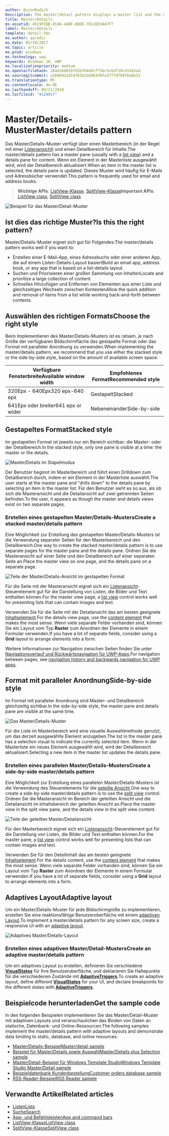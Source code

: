 ```yaml
---
author: QuinnRadich
Description: The master/detail pattern displays a master list and the details for the currently selected item. This pattern is frequently used for email and contact lists/address books.
title: Master/Details
ms.assetid: 45C9FE8B-ECA6-44BF-8DDE-7D12ED34A7F7
label: Master/details
template: detail.hbs
ms.author: quradic
ms.date: 05/19/2017
ms.topic: article
ms.prod: windows
ms.technology: uwp
keywords: Windows 10, UWP
ms.localizationpriority: medium
ms.openlocfilehash: 28a6160019fd3bf64dd1f75bc5c6df29cd3165ad
ms.sourcegitcommit: a160b91a554f8352de963d9fa37f7df89f8a0e23
ms.translationtype: MT
ms.contentlocale: de-DE
ms.lasthandoff: 09/21/2018
ms.locfileid: "4124917"
---
```

# <a name="masterdetails-pattern"></a><span data-ttu-id="17aeb-103">Master/Details-Muster</span><span class="sxs-lookup"><span data-stu-id="17aeb-103">Master/details pattern</span></span>

 

<span data-ttu-id="17aeb-104">Das Master/Details-Muster verfügt über einen Masterbereich (in der Regel mit einer [Listenansicht](lists.md)) und einen Detailbereich für Inhalte.</span><span class="sxs-lookup"><span data-stu-id="17aeb-104">The master/details pattern has a master pane (usually with a [list view](lists.md)) and a details pane for content.</span></span> <span data-ttu-id="17aeb-105">Wenn ein Element in der Masterliste ausgewählt wird, wird der Detailbereich aktualisiert.</span><span class="sxs-lookup"><span data-stu-id="17aeb-105">When an item in the master list is selected, the details pane is updated.</span></span> <span data-ttu-id="17aeb-106">Dieses Muster wird häufig für E-Mails und Adressbücher verwendet.</span><span class="sxs-lookup"><span data-stu-id="17aeb-106">This pattern is frequently used for email and address books.</span></span>

> <span data-ttu-id="17aeb-107">**Wichtige APIs**: [ListView-Klasse](https://docs.microsoft.com/en-us/uwp/api/Windows.UI.Xaml.Controls.ListView), [SplitView-Klasse](https://docs.microsoft.com/en-us/uwp/api/windows.ui.xaml.controls.splitview)</span><span class="sxs-lookup"><span data-stu-id="17aeb-107">**Important APIs**: [ListView class](https://docs.microsoft.com/en-us/uwp/api/Windows.UI.Xaml.Controls.ListView), [SplitView class](https://docs.microsoft.com/en-us/uwp/api/windows.ui.xaml.controls.splitview)</span></span>

![Beispiel für das Master/Detail-Muster](images/HIGSecOne_MasterDetail.png)

## <a name="is-this-the-right-pattern"></a><span data-ttu-id="17aeb-109">Ist dies das richtige Muster?</span><span class="sxs-lookup"><span data-stu-id="17aeb-109">Is this the right pattern?</span></span>

<span data-ttu-id="17aeb-110">Master/Details-Muster eignet sich gut für Folgendes:</span><span class="sxs-lookup"><span data-stu-id="17aeb-110">The master/details pattern works well if you want to:</span></span>

-   <span data-ttu-id="17aeb-111">Erstellen einer E-Mail-App, eines Adressbuchs oder einer anderen App, die auf einem Listen-Details-Layout basiert</span><span class="sxs-lookup"><span data-stu-id="17aeb-111">Build an email app, address book, or any app that is based on a list-details layout.</span></span>
-   <span data-ttu-id="17aeb-112">Suchen und Priorisieren einer großen Sammlung von Inhalten</span><span class="sxs-lookup"><span data-stu-id="17aeb-112">Locate and prioritize a large collection of content.</span></span>
-   <span data-ttu-id="17aeb-113">Schnelles Hinzufügen und Entfernen von Elementen aus einer Liste und gleichzeitiges Wechseln zwischen Kontexten</span><span class="sxs-lookup"><span data-stu-id="17aeb-113">Allow the quick addition and removal of items from a list while working back-and-forth between contexts.</span></span>

## <a name="choose-the-right-style"></a><span data-ttu-id="17aeb-114">Auswählen des richtigen Formats</span><span class="sxs-lookup"><span data-stu-id="17aeb-114">Choose the right style</span></span>

<span data-ttu-id="17aeb-115">Beim Implementieren des Master/Details-Musters ist es ratsam, je nach Größe der verfügbaren Bildschirmfläche das gestapelte Format oder das Format mit paralleler Anordnung zu verwenden.</span><span class="sxs-lookup"><span data-stu-id="17aeb-115">When implementing the master/details pattern, we recommend that you use either the stacked style or the side-by-side style, based on the amount of available screen space.</span></span>

| <span data-ttu-id="17aeb-116">Verfügbare Fensterbreite</span><span class="sxs-lookup"><span data-stu-id="17aeb-116">Available window width</span></span> | <span data-ttu-id="17aeb-117">Empfohlenes Format</span><span class="sxs-lookup"><span data-stu-id="17aeb-117">Recommended style</span></span> |
|------------------------|-------------------|
| <span data-ttu-id="17aeb-118">320Epx - 640Epx</span><span class="sxs-lookup"><span data-stu-id="17aeb-118">320 epx-640 epx</span></span>        | <span data-ttu-id="17aeb-119">Gestapelt</span><span class="sxs-lookup"><span data-stu-id="17aeb-119">Stacked</span></span>           |
| <span data-ttu-id="17aeb-120">641Epx oder breiter</span><span class="sxs-lookup"><span data-stu-id="17aeb-120">641 epx or wider</span></span>       | <span data-ttu-id="17aeb-121">Nebeneinander</span><span class="sxs-lookup"><span data-stu-id="17aeb-121">Side-by-side</span></span>      |

 
## <a name="stacked-style"></a><span data-ttu-id="17aeb-122">Gestapeltes Format</span><span class="sxs-lookup"><span data-stu-id="17aeb-122">Stacked style</span></span>

<span data-ttu-id="17aeb-123">Im gestapelten Format ist jeweils nur ein Bereich sichtbar: die Master- oder der Detailbereich.</span><span class="sxs-lookup"><span data-stu-id="17aeb-123">In the stacked style, only one pane is visible at a time: the master or the details.</span></span>

![Master/Details im Stapelmodus](images/patterns-md-stacked.png)

<span data-ttu-id="17aeb-125">Der Benutzer beginnt im Masterbereich und führt einen Drilldown zum Detailbereich durch, indem er ein Element in der Masterliste auswählt.</span><span class="sxs-lookup"><span data-stu-id="17aeb-125">The user starts at the master pane and "drills down" to the details pane by selecting an item in the master list.</span></span> <span data-ttu-id="17aeb-126">Für den Benutzer sieht es so aus, als ob sich die Masteransicht und die Detailansicht auf zwei getrennten Seiten befinden.</span><span class="sxs-lookup"><span data-stu-id="17aeb-126">To the user, it appears as though the master and details views exist on two separate pages.</span></span>

### <a name="create-a-stacked-masterdetails-pattern"></a><span data-ttu-id="17aeb-127">Erstellen eines gestapelten Master/Details-Musters</span><span class="sxs-lookup"><span data-stu-id="17aeb-127">Create a stacked master/details pattern</span></span>

<span data-ttu-id="17aeb-128">Eine Möglichkeit zur Erstellung des gestapelten Master/Details-Musters ist die Verwendung separater Seiten für den Masterbereich und den Detailbereich.</span><span class="sxs-lookup"><span data-stu-id="17aeb-128">One way to create the stacked master/details pattern is to use separate pages for the master pane and the details pane.</span></span> <span data-ttu-id="17aeb-129">Ordnen Sie die Masteransicht auf einer Seite und den Detailbereich auf einer separaten Seite an.</span><span class="sxs-lookup"><span data-stu-id="17aeb-129">Place the master view on one page, and the details pane on a separate page.</span></span>

![Teile der Master/Details-Ansicht im gestapelten Format](images/patterns-md-stacked-parts.png)

<span data-ttu-id="17aeb-131">Für die Seite mit der Masteransicht eignet sich ein [Listenansicht](lists.md)-Steuerelement gut für die Darstellung von Listen, die Bilder und Text enthalten können.</span><span class="sxs-lookup"><span data-stu-id="17aeb-131">For the master view page, a [list view](lists.md) control works well for presenting lists that can contain images and text.</span></span> 

<span data-ttu-id="17aeb-132">Verwenden Sie für die Seite mit der Detailansicht das am besten geeignete [Inhaltselement](../layout/layout-panels.md).</span><span class="sxs-lookup"><span data-stu-id="17aeb-132">For the details view page, use the [content element](../layout/layout-panels.md) that makes the most sense.</span></span> <span data-ttu-id="17aeb-133">Wenn viele separate Felder vorhanden sind, können Sie ein Layout vom Typ **Raster** zum Anordnen der Elemente in einem Formular verwenden.</span><span class="sxs-lookup"><span data-stu-id="17aeb-133">If you have a lot of separate fields, consider using a **Grid** layout to arrange elements into a form.</span></span>

<span data-ttu-id="17aeb-134">Weitere Informationen zur Navigation zwischen Seiten finden Sie unter [Navigationsverlauf und Rückwärtsnavigation für UWP-Apps](../basics/navigation-history-and-backwards-navigation.md).</span><span class="sxs-lookup"><span data-stu-id="17aeb-134">For navigation between pages, see [navigation history and backwards navigation for UWP apps](../basics/navigation-history-and-backwards-navigation.md).</span></span>

## <a name="side-by-side-style"></a><span data-ttu-id="17aeb-135">Format mit paralleler Anordnung</span><span class="sxs-lookup"><span data-stu-id="17aeb-135">Side-by-side style</span></span>

<span data-ttu-id="17aeb-136">Im Format mit paralleler Anordnung sind Master- und Detailbereich gleichzeitig sichtbar.</span><span class="sxs-lookup"><span data-stu-id="17aeb-136">In the side-by-side style, the master pane and details pane are visible at the same time.</span></span>

![Das Master/Details-Muster](images/patterns-masterdetail-400x227.png)

<span data-ttu-id="17aeb-138">Für die Liste im Masterbereich wird eine visuelle Auswahlmethode genutzt, um das derzeit ausgewählte Element anzugeben.</span><span class="sxs-lookup"><span data-stu-id="17aeb-138">The list in the master pane has a selection visual to indicate the currently selected item.</span></span> <span data-ttu-id="17aeb-139">Wenn in der Masterliste ein neues Element ausgewählt wird, wird der Detailbereich aktualisiert.</span><span class="sxs-lookup"><span data-stu-id="17aeb-139">Selecting a new item in the master list updates the details pane.</span></span>

### <a name="create-a-side-by-side-masterdetails-pattern"></a><span data-ttu-id="17aeb-140">Erstellen eines parallelen Master/Details-Musters</span><span class="sxs-lookup"><span data-stu-id="17aeb-140">Create a side-by-side master/details pattern</span></span>

<span data-ttu-id="17aeb-141">Eine Möglichkeit zur Erstellung eines parallelen Master/Details-Musters ist die Verwendung des Steuerelements für die [geteilte Ansicht](split-view.md).</span><span class="sxs-lookup"><span data-stu-id="17aeb-141">One way to create a side-by-side master/details pattern is to use the [split view](split-view.md) control.</span></span> <span data-ttu-id="17aeb-142">Ordnen Sie die Masteransicht im Bereich der geteilten Ansicht und die Detailansicht im Inhaltsbereich der geteilten Ansicht an.</span><span class="sxs-lookup"><span data-stu-id="17aeb-142">Place the master view in the split view pane, and the details view in the split view content.</span></span>

![Teile der geteilten Master/Detailansicht](images/patterns_md_splitview_parts.png)

<span data-ttu-id="17aeb-144">Für den Masterbereich eignet sich ein [Listenansicht](lists.md)-Steuerelement gut für die Darstellung von Listen, die Bilder und Text enthalten können.</span><span class="sxs-lookup"><span data-stu-id="17aeb-144">For the master pane, a [list view](lists.md) control works well for presenting lists that can contain images and text.</span></span>

<span data-ttu-id="17aeb-145">Verwenden Sie für den Detailinhalt das am besten geeignete [Inhaltselement](../layout/layout-panels.md).</span><span class="sxs-lookup"><span data-stu-id="17aeb-145">For the details content, use the [content element](../layout/layout-panels.md) that makes the most sense.</span></span> <span data-ttu-id="17aeb-146">Wenn viele separate Felder vorhanden sind, können Sie ein Layout vom Typ **Raster** zum Anordnen der Elemente in einem Formular verwenden.</span><span class="sxs-lookup"><span data-stu-id="17aeb-146">If you have a lot of separate fields, consider using a **Grid** layout to arrange elements into a form.</span></span>

## <a name="adaptive-layout"></a><span data-ttu-id="17aeb-147">Adaptives Layout</span><span class="sxs-lookup"><span data-stu-id="17aeb-147">Adaptive layout</span></span>

<span data-ttu-id="17aeb-148">Um ein Master/Details-Muster für jede Bildschirmgröße zu implementieren, erstellen Sie eine reaktionsfähige Benutzeroberfläche mit einem [adaptiven Layout](../layout/layouts-with-xaml.md).</span><span class="sxs-lookup"><span data-stu-id="17aeb-148">To implement a master/details pattern for any screen size, create a responsive UI with an [adaptive layout](../layout/layouts-with-xaml.md).</span></span>

![Adaptives Master/Details-Layout](images/patterns_masterdetail.png)

### <a name="create-an-adaptive-masterdetails-pattern"></a><span data-ttu-id="17aeb-150">Erstellen eines adaptiven Master/Detail-Musters</span><span class="sxs-lookup"><span data-stu-id="17aeb-150">Create an adaptive master/details pattern</span></span>
<span data-ttu-id="17aeb-151">Um ein adaptives Layout zu erstellen, definieren Sie verschiedene [**VisualStates**](https://docs.microsoft.com/en-us/uwp/api/windows.ui.xaml.visualstate) für Ihre Benutzeroberfläche, und deklarieren Sie Haltepunkte für die verschiedenen Zustände mit [**AdaptiveTriggers**](https://docs.microsoft.com/en-us/uwp/api/Windows.UI.Xaml.AdaptiveTrigger).</span><span class="sxs-lookup"><span data-stu-id="17aeb-151">To create an adaptive layout, define different [**VisualStates**](https://docs.microsoft.com/en-us/uwp/api/windows.ui.xaml.visualstate) for your UI, and declare breakpoints for the different states with [**AdaptiveTriggers**](https://docs.microsoft.com/en-us/uwp/api/Windows.UI.Xaml.AdaptiveTrigger).</span></span>

## <a name="get-the-sample-code"></a><span data-ttu-id="17aeb-152">Beispielcode herunterladen</span><span class="sxs-lookup"><span data-stu-id="17aeb-152">Get the sample code</span></span>

<span data-ttu-id="17aeb-153">In den folgenden Beispielen implementieren Sie das Master/Detail-Muster mit adaptiven Layouts und veranschaulichen das Binden von Daten an statische, Datenbank- und Online-Ressourcen:</span><span class="sxs-lookup"><span data-stu-id="17aeb-153">The following samples implement the master/details pattern with adaptive layouts and demonstrate data binding to static, database, and online resources:</span></span> 
- [<span data-ttu-id="17aeb-154">Master/Details-Beispiel</span><span class="sxs-lookup"><span data-stu-id="17aeb-154">Master/detail sample</span></span>](https://github.com/Microsoft/Windows-universal-samples/tree/master/Samples/XamlMasterDetail) 
- [<span data-ttu-id="17aeb-155">Beispiel für Master/Details sowie Auswahl</span><span class="sxs-lookup"><span data-stu-id="17aeb-155">Master/Details plus Selection sample</span></span>](https://github.com/Microsoft/Windows-universal-samples/tree/master/Samples/XamlListView)
- [<span data-ttu-id="17aeb-156">Master/Detail-Beispiel für Windows Template Studio</span><span class="sxs-lookup"><span data-stu-id="17aeb-156">Windows Template Studio Master/Detail sample</span></span>](https://github.com/Microsoft/WindowsTemplateStudio/tree/master/templates/Uwp/Pages/MasterDetail)
- [<span data-ttu-id="17aeb-157">Beispieldatenbank Kundenbestellung</span><span class="sxs-lookup"><span data-stu-id="17aeb-157">Customer orders database sample</span></span>](https://github.com/Microsoft/Windows-appsample-customers-orders-database)
- [<span data-ttu-id="17aeb-158">RSS-Reader-Beispiel</span><span class="sxs-lookup"><span data-stu-id="17aeb-158">RSS Reader sample</span></span>](https://github.com/Microsoft/Windows-appsample-rssreader)

## <a name="related-articles"></a><span data-ttu-id="17aeb-159">Verwandte Artikel</span><span class="sxs-lookup"><span data-stu-id="17aeb-159">Related articles</span></span>

- [<span data-ttu-id="17aeb-160">Listen</span><span class="sxs-lookup"><span data-stu-id="17aeb-160">Lists</span></span>](lists.md)
- [<span data-ttu-id="17aeb-161">Suche</span><span class="sxs-lookup"><span data-stu-id="17aeb-161">Search</span></span>](search.md)
- [<span data-ttu-id="17aeb-162">App- und Befehlsleisten</span><span class="sxs-lookup"><span data-stu-id="17aeb-162">App and command bars</span></span>](app-bars.md)
- [<span data-ttu-id="17aeb-163">ListView-Klasse</span><span class="sxs-lookup"><span data-stu-id="17aeb-163">ListView class</span></span>](https://docs.microsoft.com/en-us/uwp/api/Windows.UI.Xaml.Controls.ListView)
- [<span data-ttu-id="17aeb-164">SplitView-Klasse</span><span class="sxs-lookup"><span data-stu-id="17aeb-164">SplitView class</span></span>](https://docs.microsoft.com/en-us/uwp/api/windows.ui.xaml.controls.splitview)
